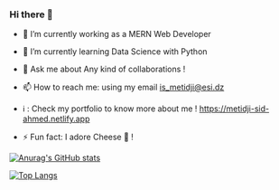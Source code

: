 ### Hi there 👋

<!--
**metidjisidahmed/metidjisidahmed** is a ✨ _special_ ✨ repository because its `README.md` (this file) appears on your GitHub profile.
-->

- 🔭 I’m currently working as a MERN Web Developer
- 🌱 I’m currently learning Data Science with Python

- 💬 Ask me about Any kind of collaborations !
- 📫 How to reach me: using my email [is_metidji@esi.dz](mailto:is_metidji@esi.dz)
- 	ℹ️ : Check my portfolio to know more about me ! <https://metidji-sid-ahmed.netlify.app>

- ⚡ Fun fact: I adore Cheese 🧀 !



[![Anurag's GitHub stats](https://github-readme-stats.vercel.app/api?username=metidjisidahmed&theme=radical&count_private=true)](https://github.com/anuraghazra/github-readme-stats)



[![Top Langs](https://github-readme-stats.vercel.app/api/top-langs/?username=metidjisidahmed&langs_count=3&count_private=true&exclude_repo=EsiCOS-SourceCode-Software-Redesign)](https://github.com/anuraghazra/github-readme-stats)

